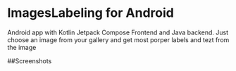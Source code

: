 # ImagesLabeling for Android
Android app with Kotlin Jetpack Compose Frontend and Java backend. Just choose an image from your gallery and get most porper labels and tezt from the image

##Screenshots

